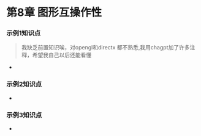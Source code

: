 # 第8章 图形互操作性
### 示例1知识点

> 我缺乏前置知识唉，对opengl和directx 都不熟悉,我用chagpt加了许多注释，希望我自己以后还能看懂

* 
> 

### 示例2知识点
* 

### 示例3知识点
* 